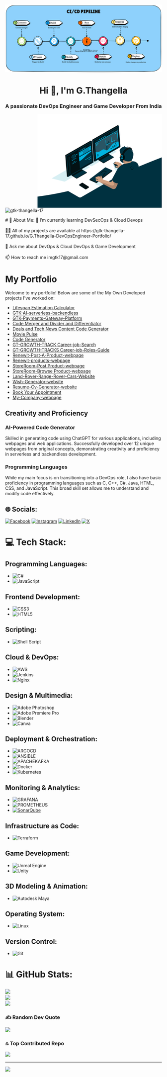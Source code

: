 ![MasterHead](https://github.com/GTK-THANGELLA-17/GTK-THANGELLA-17/blob/main/Devops%20gif%204.gif)
<h1 align="center">Hi 👋, I'm G.Thangella</h1>
<h3 align="center">A passionate DevOps Engineer and Game Developer From India</h3>
<img align="right" alt="Coding" width="400" src="https://github.com/GTK-THANGELLA-17/GTK-THANGELLA-17/blob/main/Devops%20Gif%20Image%202.gif">
<p align="left"> <img src="https://komarev.com/ghpvc/?username=gtk-thangella-17&label=Profile%20views&color=0e75b6&style=flat" alt="gtk-thangella-17" /> </p>
# 💫 About Me:
🌱 I’m currently learning DevSecOps & Cloud Devops<br><br>👨‍💻 All of my projects are available at https://gtk-thangella-17.github.io/G.Thangella-DevOpsEngineer-Portfolio/<br><br>💬 Ask me about DevOps & Cloud DevOps & Game Development<br><br>📫 How to reach me imgtk17@gmail.com

# My Portfolio

Welcome to my portfolio! Below are some of the My Own Developed projects I've worked on:

- [Lifespan Estimation Calculator](https://gtk-thangella-17.github.io/Lifespan_calculatoe-v1/)
- [GTK-AI-serverless-backendless](https://gtk-thangella-17.github.io/GTK-AI-serverless-backendless/)
- [GTK-Payments-Gateway-Platform](https://github.com/GTK-THANGELLA-17/GTK-Payments-Gateway-Platform)
- [Code Merger and Divider and Differentiator](https://gtk-thangella-17.github.io/code-merger-and-divider-v1/)
- [Deals and Tech News Content Code Generator](https://gtk-thangella-17.github.io/deals-and-tech-news-content-code-generator-v1/)
- [Movie Pulse](https://gtk-thangella-17.github.io/MoviePulse/)
- [Code Generator](https://gtk-thangella-17.github.io/code-generator-v1/)
- [GT-GROWTH-TRACK Career-job-Search](https://gtk-thangella-17.github.io/GT-GROWTH-TRACK/)
- [GT-GROWTH-TRACKS  Career-job-Roles-Guide](https://gtk-thangella-17.github.io/GT-GROWTH-TRACKS/)
- [Renewit-Post-A-Product-webpage](https://gtk-thangella-17.github.io/Renewit-Post-A-Product-webpage/)
- [Renewit-products-webpage](https://gtk-thangella-17.github.io/Renewit-products-webpage/)
- [StoreRoom-Post Product-webpage](https://gtk-thangella-17.github.io/StoreRoom-post-Product-Website/)
- [StoreRoom-Browse Product-webpage](https://gtk-thangella-17.github.io/StoreRoom-Products-Website/)
- [Land-Rover-Range-Rover-Cars-Website](https://gtk-thangella-17.github.io/Land-Rover-Range-Rover-Cars-Website/)
- [Wish-Generator-website](https://gtk-thangella-17.github.io/Wish-Generator-website/)
- [Resume-Cv-Generator-website](https://gtk-thangella-17.github.io/Resume-CV-Generator/)
- [Book Your Appointment](https://gtk-thangella-17.github.io/Book-your-Appointment/)
- [My-Company-webpage](https://gtk-thangella-17.github.io/My-Company-webpage/)


## Creativity and Proficiency

### AI-Powered Code Generator

Skilled in generating code using ChatGPT for various applications, including webpages and web applications. Successfully developed over 12 unique webpages from original concepts, demonstrating creativity and proficiency in serverless and backendless development.

### Programming Languages

While my main focus is on transitioning into a DevOps role, I also have basic proficiency in programming languages such as C, C++, C#, Java, HTML, CSS, and JavaScript. This broad skill set allows me to understand and modify code effectively.


## 🌐 Socials:
[![Facebook](https://img.shields.io/badge/Facebook-%231877F2.svg?logo=Facebook&logoColor=white)](https://facebook.com/https://www.facebook.com/share/GUfLXH1Ys147Lt1t/?mibextid=qi2Omg) [![Instagram](https://img.shields.io/badge/Instagram-%23E4405F.svg?logo=Instagram&logoColor=white)](https://instagram.com/https://www.instagram.com/g_thangella_k?utm_source=qr&igsh=aWczdnVtaDR1N280) [![LinkedIn](https://img.shields.io/badge/LinkedIn-%230077B5.svg?logo=linkedin&logoColor=white)](https://linkedin.com/in/https://www.linkedin.com/in/gthangella?utm_source=share&utm_campaign=share_via&utm_content=profile&utm_medium=android_app) [![X](https://img.shields.io/badge/X-black.svg?logo=X&logoColor=white)](https://x.com/https://x.com/Gtk947?t=a9kV2N4fLdbSzMnTENIsXw&s=08) 

# 💻 Tech Stack:

## Programming Languages:
- ![C#](https://img.shields.io/badge/c%23-%23239120.svg?style=for-the-badge&logo=csharp&logoColor=white)
- ![JavaScript](https://img.shields.io/badge/javascript-%23323330.svg?style=for-the-badge&logo=javascript&logoColor=%23F7DF1E)

## Frontend Development:
- ![CSS3](https://img.shields.io/badge/css3-%231572B6.svg?style=for-the-badge&logo=css3&logoColor=white)
- ![HTML5](https://img.shields.io/badge/html5-%23E34F26.svg?style=for-the-badge&logo=html5&logoColor=white)

## Scripting:
- ![Shell Script](https://img.shields.io/badge/shell_script-%23121011.svg?style=for-the-badge&logo=gnu-bash&logoColor=white)

## Cloud & DevOps:
- ![AWS](https://img.shields.io/badge/AWS-%23FF9900.svg?style=for-the-badge&logo=amazon-aws&logoColor=white)
- ![Jenkins](https://img.shields.io/badge/jenkins-%232C5263.svg?style=for-the-badge&logo=jenkins&logoColor=white)
- ![Nginx](https://img.shields.io/badge/nginx-%23009639.svg?style=for-the-badge&logo=nginx&logoColor=white)

## Design & Multimedia:
- ![Adobe Photoshop](https://img.shields.io/badge/adobe%20photoshop-%2331A8FF.svg?style=for-the-badge&logo=adobe%20photoshop&logoColor=white)
- ![Adobe Premiere Pro](https://img.shields.io/badge/Adobe%20Premiere%20Pro-9999FF.svg?style=for-the-badge&logo=Adobe%20Premiere%20Pro&logoColor=white)
- ![Blender](https://img.shields.io/badge/blender-%23F5792A.svg?style=for-the-badge&logo=blender&logoColor=white)
- ![Canva](https://img.shields.io/badge/Canva-%2300C4CC.svg?style=for-the-badge&logo=Canva&logoColor=white)

## Deployment & Orchestration:
- ![ARGOCD](https://img.shields.io/badge/argo-EF7B4D.svg?style=for-the-badge&logo=argo&logoColor=white&color=%23EF7B4D)
- ![ANSIBLE](https://img.shields.io/badge/ansible-%231A1918.svg?style=for-the-badge&logo=ansible&logoColor=white)
- ![APACHEKAFKA](https://img.shields.io/badge/apachekafka-231F20.svg?style=for-the-badge&logo=apachekafka&logoColor=white&color=%23231F20)
- ![Docker](https://img.shields.io/badge/docker-%230db7ed.svg?style=for-the-badge&logo=docker&logoColor=white)
- ![Kubernetes](https://img.shields.io/badge/kubernetes-%23326ce5.svg?style=for-the-badge&logo=kubernetes&logoColor=white)

## Monitoring & Analytics:
- ![GRAFANA](https://img.shields.io/badge/grafana-F46800.svg?style=for-the-badge&logo=grafana&logoColor=white&color=%23F46800)
- ![PROMETHEUS](https://img.shields.io/badge/prometheus-E6522C.svg?style=for-the-badge&logo=prometheus&logoColor=white&color=%23E6522C)
- [![SonarQube](https://img.shields.io/badge/sonarqube-4E9BCD.svg?style=for-the-badge&logo=sonarqube&logoColor=white&color=%234E9BCD)](YOUR_SONARQUBE_LINK)

## Infrastructure as Code:
- ![Terraform](https://img.shields.io/badge/terraform-%235835CC.svg?style=for-the-badge&logo=terraform&logoColor=white)

## Game Development:
- ![Unreal Engine](https://img.shields.io/badge/Unreal%20Engine-%23313131.svg?style=for-the-badge&logo=unreal-engine&logoColor=white)
- ![Unity](https://img.shields.io/badge/Unity-000000?style=for-the-badge&logo=unity&logoColor=white)

## 3D Modeling & Animation:
- ![Autodesk Maya](https://img.shields.io/badge/Autodesk%20Maya-%23006DB7.svg?style=for-the-badge&logo=autodesk&logoColor=white)

## Operating System:
- ![Linux](https://img.shields.io/badge/Linux-FCC624?style=for-the-badge&logo=linux&logoColor=black)

## Version Control:
- ![Git](https://img.shields.io/badge/Git-F05032?style=for-the-badge&logo=git&logoColor=white)

# 📊 GitHub Stats:
![](https://github-readme-stats.vercel.app/api?username=GTK-THANGELLA-17&theme=dark&hide_border=false&include_all_commits=true&count_private=true)<br/>
![](https://github-readme-streak-stats.herokuapp.com/?user=GTK-THANGELLA-17&theme=dark&hide_border=false)<br/>
![](https://github-readme-stats.vercel.app/api/top-langs/?username=GTK-THANGELLA-17&theme=dark&hide_border=false&include_all_commits=true&count_private=true&layout=compact)

### ✍️ Random Dev Quote
![](https://quotes-github-readme.vercel.app/api?type=horizontal&theme=dark)

### 🔝 Top Contributed Repo
![](https://github-contributor-stats.vercel.app/api?username=GTK-THANGELLA-17&limit=5&theme=dark&combine_all_yearly_contributions=true)

---
[![](https://visitcount.itsvg.in/api?id=GTK-THANGELLA-17&icon=0&color=0)](https://visitcount.itsvg.in)

<!-- Proudly created with GPRM ( https://gprm.itsvg.in ) -->
